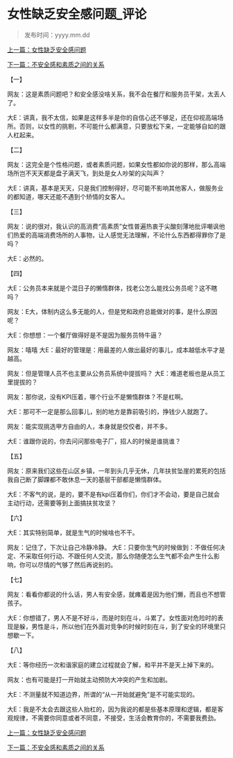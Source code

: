 # 女性缺乏安全感问题_评论

> 发布时间：yyyy.mm.dd

[上一篇：女性缺乏安全感问题](/marriage/article19)

[下一篇：不安全感和素质之间的关系](/marriage/article21)

【一】 

网友：这是素质问题吧？和安全感没啥关系，我不会在餐厅和服务员干架，太丢人了。 

大E：讲真，我不太信，如果是这样多半是你的自信心还不够足，还在仰视高端场所。否则，以女性的挑剔，不可能什么都满意，只要放松下来，一定能够自如的跟人杠起来。 

【二】

网友：这完全是个性格问题，或者素质问题，如果女性都如你说的那样，那么高端场所岂不天天都是盘子满天飞，到处是女人吵架的尖叫声？ 

大E：讲真，基本是天天，只是我们控制得好，尽可能不影响其他客人，做服务业的都知道，哪天还能不遇到个矫情的女客人。 

【三】

网友：说的很对，我认识的高消费“高素质”女性普遍热衷于尖酸刻薄地批评嘲讽他们热爱的高端消费场所的人事物，让人感觉无法理解，不论什么东西都得罪你了是吗？ 

大E：必然的。 

【四】

大E：公务员本来就是个混日子的懒惰群体，找老公怎么能找公务员呢？这不瞎吗？ 

网友：E大，体制内这么多无能的人，但是党和政府总能做对的事，是什么原因呢？ 

大E：你想想：一个餐厅做得好是不是因为服务员特牛逼？

网友：嘻嘻 大E：最好的管理是：用最差的人做出最好的事儿，成本越低水平才是越高。 

网友：但是管理人员不也主要从公务员系统中提拔吗？ 大E：难道老板也是从员工里提拔的？ 

网友：那你说，没有KPI压着，哪个行业不是懒惰群体？不是杠啊。 

大E：那可不一定是那么回事儿，别的地方是靠前吸引的，挣钱少人就跑了。 

网友：能实现挑选甲方自由的人，本身就是佼佼者，并不多。 

大E：谁跟你说的，你去问问那些电子厂，招人的时候是谁挑谁？ 

【五】

网友：原来我们这些在山区乡镇，一年到头几乎无休，几年扶贫坠崖的累死的包括我自己断了脚踝都不敢休息一天的基层干部都是懒惰群体。

大E：不客气的说，是的，要不是有kpi压着你们，你们才不会动，要是自己就会主动行动，还需要等到上面搞扶贫攻坚？ 

【六】 

大E：其实特别简单，就是生气的时候啥也不干。

网友：记住了，下次让自己冷静冷静。 大E：只要你生气的时候做到：不做任何决定、不采取任何行动、不跟任何人交流，那么你随便怎么生气都不会产生什么影响，你可以尽情的气够了然后再说别的。

【七】 

网友：看看你都说的什么话，男人有安全感，就瘫着是因为他们懒，而且也不想管孩子。 

大E：你想错了，男人不是不好斗，而是时刻在斗，斗累了。女性面对危险时的表现是躲，男性是斗，所以他们在外面对竞争的时候时刻在斗，到了安全的环境里只想歇一下。 

【八】 

大E：等你经历一次和谐家庭的建立过程就会了解，和平并不是天上掉下来的。

网友：也有可能是打一开始就主动预防大冲突的产生和加剧。 

大E：不测量就不知道边界，所谓的“从一开始就避免”是不可能实现的。 

大E：我是不太会去跟这些人抬杠的，因为我说的都是些基本原理和逻辑，都是客观规律，不需要你同意或者不同意，不接受，生活会教育你的，不需要我费劲。

[上一篇：女性缺乏安全感问题](/marriage/article19)

[下一篇：不安全感和素质之间的关系](/marriage/article21)